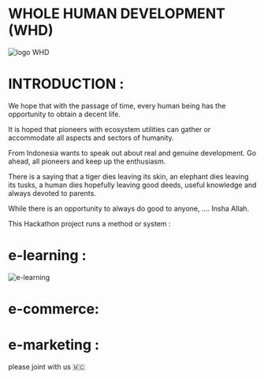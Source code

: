 # WHOLE HUMAN DEVELOPMENT (WHD)
![logo WHD](https://github.com/Alvaromeo999/testnet/assets/133835563/cdd9b91c-cb45-478b-b09c-acd80ba9a961)

# INTRODUCTION :

We hope that with the passage of time, every human being has the opportunity to obtain a decent life.

It is hoped that pioneers with ecosystem utilities can gather or accommodate all aspects and sectors of humanity.

From Indonesia wants to speak out about real and genuine development. Go ahead, all pioneers and keep up the enthusiasm.

There is a saying that a tiger dies leaving its skin, an elephant dies leaving its tusks, a human dies hopefully leaving good deeds, useful knowledge and always devoted to parents.

While there is an opportunity to always do good to anyone, .... Insha Allah.

This Hackathon project runs a method or system :

# e-learning :
![e-learning](https://github.com/Alvaromeo999/testnet/assets/133835563/68b92489-7f6d-4b1d-8aa9-ee953ecc47f3)

# e-commerce:

# e-marketing :

please joint with us 🇲🇨


